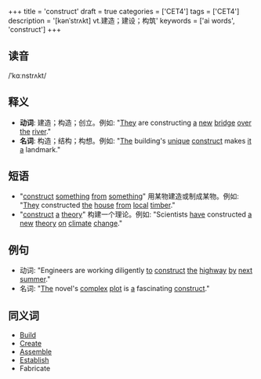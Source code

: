 +++
title = 'construct'
draft = true
categories = ['CET4']
tags = ['CET4']
description = '[kənˈstrʌkt] vt.建造；建设；构筑'
keywords = ['ai words', 'construct']
+++

## 读音
/ˈkɑːnstrʌkt/

## 释义
- **动词**: 建造；构造；创立。例如: "[They](/zh/post/they/) are constructing [a](/zh/post/a/) [new](/zh/post/new/) [bridge](/zh/post/bridge/) [over](/zh/post/over/) [the](/zh/post/the/) [river](/zh/post/river/)."
- **名词**: 构造；结构；构想。例如: "[The](/zh/post/the/) building's [unique](/zh/post/unique/) [construct](/zh/post/construct/) makes [it](/zh/post/it/) [a](/zh/post/a/) landmark."

## 短语
- "[construct](/zh/post/construct/) [something](/zh/post/something/) [from](/zh/post/from/) [something](/zh/post/something/)" 用某物建造或制成某物。例如: "[They](/zh/post/they/) constructed [the](/zh/post/the/) [house](/zh/post/house/) [from](/zh/post/from/) [local](/zh/post/local/) [timber](/zh/post/timber/)."
- "[construct](/zh/post/construct/) [a](/zh/post/a/) [theory](/zh/post/theory/)" 构建一个理论。例如: "Scientists [have](/zh/post/have/) constructed [a](/zh/post/a/) [new](/zh/post/new/) [theory](/zh/post/theory/) [on](/zh/post/on/) [climate](/zh/post/climate/) [change](/zh/post/change/)."

## 例句
- 动词: "Engineers are working diligently [to](/zh/post/to/) [construct](/zh/post/construct/) [the](/zh/post/the/) [highway](/zh/post/highway/) [by](/zh/post/by/) [next](/zh/post/next/) [summer](/zh/post/summer/)."
- 名词: "[The](/zh/post/the/) novel's [complex](/zh/post/complex/) [plot](/zh/post/plot/) is [a](/zh/post/a/) fascinating [construct](/zh/post/construct/)."

## 同义词
- [Build](/zh/post/build/)
- [Create](/zh/post/create/)
- [Assemble](/zh/post/assemble/)
- [Establish](/zh/post/establish/)
- Fabricate
